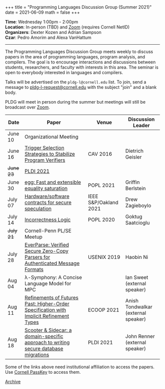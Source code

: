 +++
title = "Programming Languages Discussion Group (Summer 2021)"
date = 2021-06-09
math = false
+++

**Time**: Wednesday 1:00pm - 2:00pm<br/>
**Location**: In-person (TBD) and [Zoom][] (requires Cornell NetID) <br/>
**Organizers**: Dexter Kozen and Adrian Sampson <br/>
**Czar**: Pedro Amorim and Alexa VanHattum <br/>

---

The Programming Languages Discussion Group meets weekly to discuss papers in the
area of programming languages, program analysis, and compilers. The goal is to
encourage interactions and discussions between students, researchers, and
faculty with interests in this area. The seminar is open to everybody interested
in languages and compilers.

Talks will be advertised on the `pldg-l@cornell.edu` list. To join, send a
message to [pldg-l-request@cornell.edu][join-pldg] with the subject "join" and a
blank body.

PLDG will meet in person during the summer but meetings will still be broadcast
over [Zoom][].


| Date    | Paper       | Venue | Discussion Leader |
|---------|-------------|-------|-------------------|
| June 10 | Organizational Meeting | | |
| June 16 | [Trigger Selection Strategies to Stabilize Program Verifiers][trigger-selection] | CAV 2016 | Dietrich Geisler |
| ~~June 23~~ | [PLDI 2021][pldi-2021] | | |
| June 30 | [egg: Fast and extensible equality saturation][egg] | POPL 2021 | Griffin Berlstein |
| July 07 | [Hardware/software contracts for secure speculation][spectector] | IEEE S&P/Oakland 2021 | Drew Zagieboylo |
| July 14 | [Incorrectness Logic][incorrectness] | POPL 2020 | Goktug Saatcioglu |
| ~~July 21~~ | Cornell-Penn PL/SE Meetup | | |
| July 28 | [EverParse: Verified Secure Zero-Copy Parsers for Authenticated Message Formats][everparse] | USENIX 2019 | Haobin Ni |
| Aug 04 | λ-Symphony: A Concise Language Model for MPC | | Ian Sweet (external speaker) |
| Aug 11 | [Refinements of Futures Past: Higher-Order Specification with Implicit Refinement Types][implicit-refinements] | ECOOP 2021 | Anish Tondwalkar (external speaker) |
| Aug 18 | [Scooter & Sidecar: a domain-specific approach to writing secure database migrations][scooter-sidecar] | PLDI 2021 | John Renner (external speaker) |


[pldi-2021]: https://conf.researchr.org/home/pldi-2021
[trigger-selection]: https://link.springer.com/chapter/10.1007/978-3-319-41528-4_20
[egg]: https://dl.acm.org/doi/10.1145/3434304
[incorrectness]: https://dl.acm.org/doi/10.1145/3371078
[everparse]: https://www.microsoft.com/en-us/research/publication/everparse/
[implicit-refinements]: https://arxiv.org/abs/2105.01954
[spectector]: https://www.computer.org/csdl/proceedings-article/sp/2021/893400a613/1oak9bcdJgQ
[scooter-sidecar]: https://dl.acm.org/doi/10.1145/3453483.3454072

Some of the links above need institutional affiliation to access the papers.
Use [Cornell PassKey](https://www.library.cornell.edu/services/apps/passkey)
to access them.

[Archive](../)

[join-pldg]: mailto:pldg-l-request@cornell.edu?subject=join
[zoom]: https://cornell.zoom.us/j/231639869?pwd=UHNVcnY3ZXVydk5pcTRyQk5ncEhJZz09
